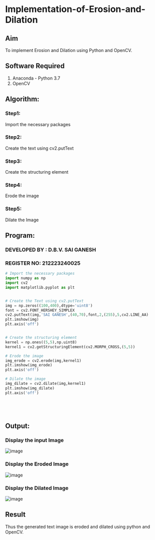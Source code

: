 # Implementation-of-Erosion-and-Dilation
## Aim
To implement Erosion and Dilation using Python and OpenCV.
## Software Required
1. Anaconda - Python 3.7
2. OpenCV
## Algorithm:
### Step1:
Import the necessary packages

### Step2:
Create the text using cv2.putText


### Step3:
Create the structuring element


### Step4:
Erode the image

### Step5:
Dilate the Image


 
## Program:
### DEVELOPED BY : D.B.V. SAI GANESH
### REGISTER NO: 212223240025
``` Python
# Import the necessary packages
import numpy as np
import cv2
import matplotlib.pyplot as plt


# Create the Text using cv2.putText
img = np.zeros((100,400),dtype='uint8')
font = cv2.FONT_HERSHEY_SIMPLEX
cv2.putText(img,'SAI GANESH',(40,70),font,2,(255),5,cv2.LINE_AA)
plt.imshow(img)
plt.axis('off')


# Create the structuring element
kernel = np.ones((5,5),np.uint8)
kernel1 = cv2.getStructuringElement(cv2.MORPH_CROSS,(5,5))

# Erode the image
img_erode = cv2.erode(img,kernel1)
plt.imshow(img_erode)
plt.axis('off')

# Dilate the image
img_dilate = cv2.dilate(img,kernel1)
plt.imshow(img_dilate)
plt.axis('off')






```
## Output:

### Display the input Image
![image](https://github.com/saiganesh2006/erosion--dilation/assets/145742342/efb72025-0488-4bae-9c26-410658e4a861)


### Display the Eroded Image
![image](https://github.com/saiganesh2006/erosion--dilation/assets/145742342/2f187065-3b7f-47d2-8322-2f1f1896e688)


### Display the Dilated Image
![image](https://github.com/saiganesh2006/erosion--dilation/assets/145742342/dd5f421a-3744-45fe-a893-8f87cb36333f)


## Result
Thus the generated text image is eroded and dilated using python and OpenCV.
